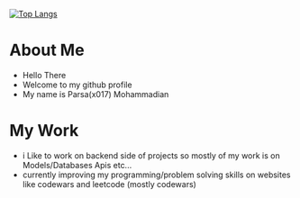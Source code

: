 [![Top Langs](https://github-readme-stats.vercel.app/api/top-langs/?username=x017&layout=compact&theme=github_dark)](https://github.com/anuraghazra/github-readme-stats)
# About Me
- Hello There
- Welcome to my github profile 
- My name is Parsa(x017) Mohammadian
# My Work
- i Like to work on backend side of projects so mostly of my work is on Models/Databases Apis etc...
- currently improving my programming/problem solving skills on websites like codewars and leetcode (mostly codewars)


